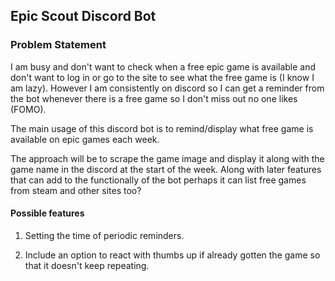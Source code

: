 ## Epic Scout Discord Bot

### Problem Statement

I am busy and don't want to check when a free epic game is available and don't want to log in or go to the site to see what the free game is (I know I am lazy). However I am consistently on discord so I can get a reminder from the bot whenever there is a free game so I don't miss out no one likes (FOMO). 

The main usage of this discord bot is to remind/display what free game is available on epic games each week.

The approach will be to scrape the game image and display it along with the game name in the discord at the start of the week. Along with later features that can add to the functionally of the bot perhaps it can list free games from steam and other sites too?

#### Possible features

1. Setting the time of periodic reminders.

2. Include an option to react with thumbs up if already gotten the game so that it doesn't keep repeating.
